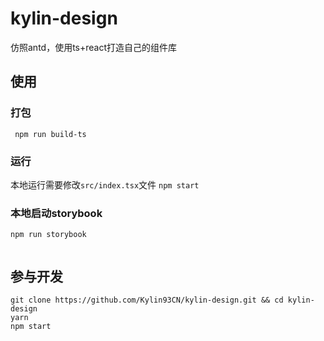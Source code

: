 # kylin-design
仿照antd，使用ts+react打造自己的组件库
## 使用
### 打包
` npm run build-ts`
### 运行
本地运行需要修改`src/index.tsx`文件
`npm start`

### 本地启动storybook
`npm run storybook`


```javascript

```

## 参与开发
```shell
git clone https://github.com/Kylin93CN/kylin-design.git && cd kylin-design
yarn
npm start
```